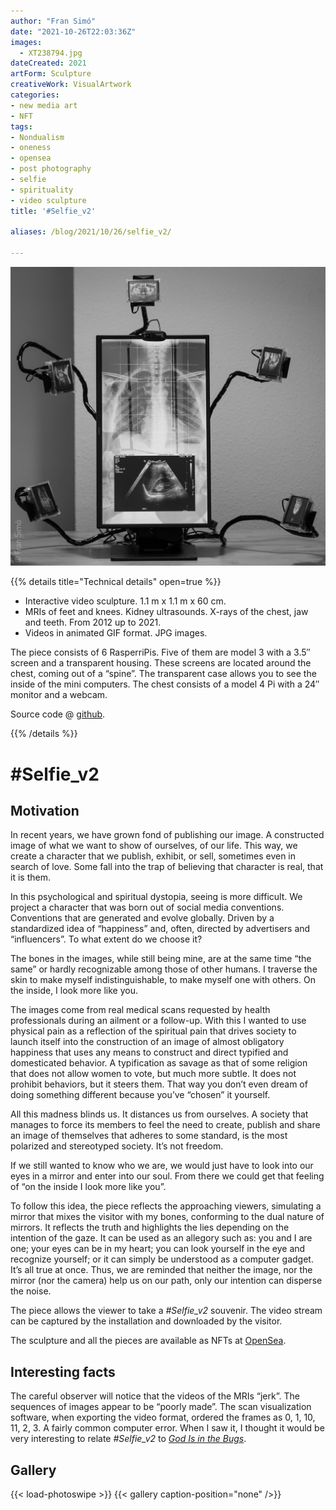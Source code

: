 ```yaml
---
author: "Fran Simó"
date: "2021-10-26T22:03:36Z"
images: 
  - XT238794.jpg
dateCreated: 2021
artForm: Sculpture
creativeWork: VisualArtwork
categories:
- new media art
- NFT
tags:
- Nondualism
- oneness
- opensea
- post photography
- selfie
- spirituality
- video sculpture
title: '#Selfie_v2'

aliases: /blog/2021/10/26/selfie_v2/

---
```

![](XT238820.jpg)

{{% details title="Technical details" open=true %}}
- Interactive video sculpture. 1.1 m x 1.1 m x 60 cm.
- MRIs of feet and knees. Kidney ultrasounds. X-rays of the chest, jaw and teeth. From 2012 up to 2021.
- Videos in animated GIF format. JPG images.

The piece consists of 6 RasperriPis. Five of them are model 3 with a 3.5″ screen and a transparent housing. These
screens are located around the chest, coming out of a “spine”. The transparent case allows you to see the inside of the
mini computers. The chest consists of a model 4 Pi with a 24″ monitor and a webcam.

Source code @ [github](https://github.com/fransimo/selfie_v2).

{{% /details %}}

# #Selfie_v2

## Motivation

In recent years, we have grown fond of publishing our image. A constructed image of what we want to show of ourselves,
of our life. This way, we create a character that we publish, exhibit, or sell, sometimes even in search of love. Some
fall into the trap of believing that character is real, that it is them.

In this psychological and spiritual dystopia, seeing is more difficult. We project a character that was born out of
social media conventions. Conventions that are generated and evolve globally. Driven by a standardized idea of
“happiness” and, often, directed by advertisers and “influencers”. To what extent do we choose it?

The bones in the images, while still being mine, are at the same time “the same” or hardly recognizable among those of
other humans. I traverse the skin to make myself indistinguishable, to make myself one with others. On the inside, I
look more like you.

The images come from real medical scans requested by health professionals during an ailment or a follow-up. With this I
wanted to use physical pain as a reflection of the spiritual pain that drives society to launch itself into the
construction of an image of almost obligatory happiness that uses any means to construct and direct typified and
domesticated behavior. A typification as savage as that of some religion that does not allow women to vote, but much
more subtle. It does not prohibit behaviors, but it steers them. That way you don’t even dream of doing something
different because you’ve “chosen” it yourself.

All this madness blinds us. It distances us from ourselves. A society that manages to force its members to feel the need
to create, publish and share an image of themselves that adheres to some standard, is the most polarized and stereotyped
society. It’s not freedom.

If we still wanted to know who we are, we would just have to look into our eyes in a mirror and enter into our soul.
From there we could get that feeling of “on the inside I look more like you”.

To follow this idea, the piece reflects the approaching viewers, simulating a mirror that mixes the visitor with my
bones, conforming to the dual nature of mirrors. It reflects the truth and highlights the lies depending on the
intention of the gaze. It can be used as an allegory such as: you and I are one; your eyes can be in my heart; you can
look yourself in the eye and recognize yourself; or it can simply be understood as a computer gadget. It’s all true at
once. Thus, we are reminded that neither the image, nor the mirror (nor the camera) help us on our path, only our
intention can disperse the noise.

The piece allows the viewer to take a _#Selfie\_v2_ souvenir. The video stream can be captured by the installation and
downloaded by the visitor.

The sculpture and all the pieces are available as NFTs at [OpenSea](https://opensea.io/collection/selfie-v2-fransimo).

## Interesting facts

The careful observer will notice that the videos of the MRIs “jerk”. The sequences of images appear to be “poorly made”.
The scan visualization software, when exporting the video format, ordered the frames as 0, 1, 10, 11, 2, 3. A fairly
common computer error. When I saw it, I thought it would be very interesting to relate _#Selfie\_v2_ to
_[God Is in the Bugs](https://fransimo.info/blog/2021/07/31/god-is-in-the-bugs/)_.

## Gallery

{{< load-photoswipe >}}
{{< gallery caption-position="none" />}}
